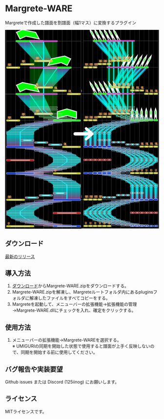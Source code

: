 # Margrete-WARE
Margreteで作成した譜面を割譜面（幅1マス）に変換するプラグイン

![Preview](./img/preview.png)

## ダウンロード
[最新のリリース](https://github.com/125iinog/Margrete-WARE/releases/latest)

## 導入方法
1. [ダウンロード](#ダウンロード)からMargrete-WARE.zipをダウンロードする。
2. Margrete-WARE.zipを解凍し、Margreteルートフォルダ内にあるpluginsフォルダに解凍したファイルをすべてコピーをする。
3. Margreteを起動して、メニューバーの拡張機能→拡張機能の管理→Margrete-WARE.dllにチェックを入れ、確定をクリックする。

## 使用方法
1. メニューバーの拡張機能→Margrete-WAREを選択する。  
※ UMIGURIの同期を開始した状態で使用すると譜面が上手く反映しないので、同期を開始する前に使用してください。

## バグ報告や実装要望
Github issues または Discord (125iinog) にお願いします。

## ライセンス
MITライセンスです。
